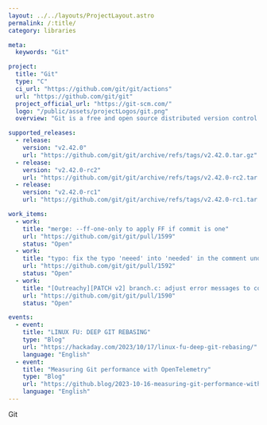 ```yaml
---
layout: ../../layouts/ProjectLayout.astro
permalink: /:title/
category: libraries

meta:
  keywords: "Git"

project:
  title: "Git"
  type: "C"
  ci_url: "https://github.com/git/git/actions"
  url: "https://github.com/git/git"
  project_official_url: "https://git-scm.com/"
  logo: "/public/assets/projectLogos/git.png"
  overview: "Git is a free and open source distributed version control system designed to handle everything from small to very large projects with speed and efficiency. Git is easy to learn and has a tiny footprint with lightning fast performance. It outclasses SCM tools like Subversion, CVS, Perforce, and ClearCase with features like cheap local branching, convenient staging areas, and multiple workflows."

supported_releases:
  - release:
    version: "v2.42.0"
    url: "https://github.com/git/git/archive/refs/tags/v2.42.0.tar.gz"
  - release:
    version: "v2.42.0-rc2"
    url: "https://github.com/git/git/archive/refs/tags/v2.42.0-rc2.tar.gz"
  - release:
    version: "v2.42.0-rc1"
    url: "https://github.com/git/git/archive/refs/tags/v2.42.0-rc1.tar.gz"

work_items:
  - work:
    title: "merge: --ff-one-only to apply FF if commit is one"
    url: "https://github.com/git/git/pull/1599"
    status: "Open"
  - work:
    title: "typo: fix the typo 'neeed' into 'needed' in the comment under merge-o…"
    url: "https://github.com/git/git/pull/1592"
    status: "Open"
  - work:
    title: "[Outreachy][PATCH v2] branch.c: adjust error messages to coding guidelines"
    url: "https://github.com/git/git/pull/1590"
    status: "Open"

events:
  - event:
    title: "LINUX FU: DEEP GIT REBASING"
    type: "Blog"
    url: "https://hackaday.com/2023/10/17/linux-fu-deep-git-rebasing/"
    language: "English"
  - event:
    title: "Measuring Git performance with OpenTelemetry"
    type: "Blog"
    url: "https://github.blog/2023-10-16-measuring-git-performance-with-opentelemetry/"
    language: "English"
---
```


<p>Git</p>
